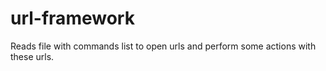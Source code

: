 # url-framework
Reads file with commands list to open urls and perform some actions with these urls.


